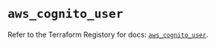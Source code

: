 # `aws_cognito_user`

Refer to the Terraform Registory for docs: [`aws_cognito_user`](https://registry.terraform.io/providers/hashicorp/aws/5.11.0/docs/resources/cognito_user).
